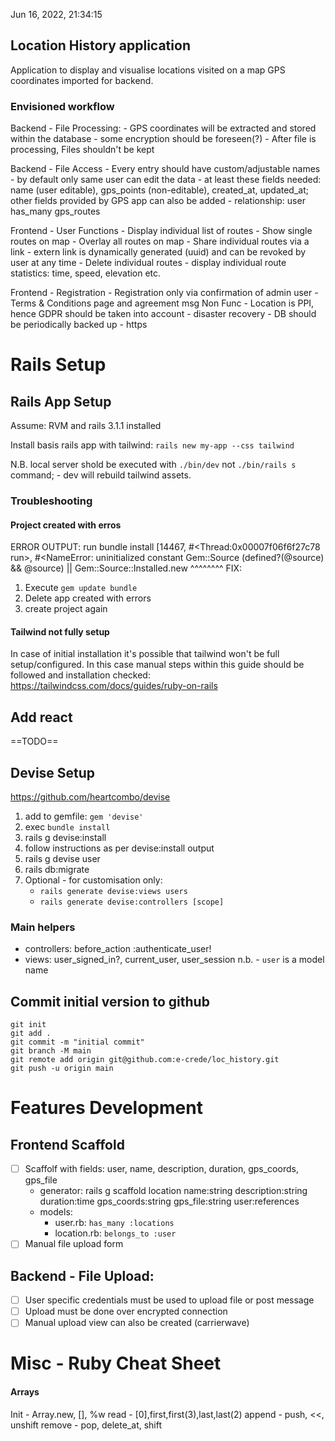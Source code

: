 Jun 16, 2022, 21:34:15

## Location History application
Application to display and visualise locations visited on a map
GPS coordinates imported for backend.


### Envisioned workflow

		
Backend - File Processing:
		- GPS coordinates will be extracted and stored within the database
			- some encryption should be foreseen(?)
		- After file is processing, Files shouldn't be kept

Backend - File Access
		- Every entry should have custom/adjustable names
		- by default only same user can edit the data
		- at least these fields needed: name (user editable), gps_points (non-editable), created_at, updated_at; other fields provided by GPS app can also be added
		- relationship: user has_many gps_routes
		
Frontend - User Functions
		 - Display individual list of routes
		 - Show single routes on map
		 - Overlay all routes on map
		 - Share individual routes via a link
		    - extern link is dynamically generated (uuid) and can be revoked by user at any time
		 - Delete individual routes
		 - display individual route statistics: time, speed, elevation etc.

Frontend - Registration
		 - Registration only via confirmation of admin user
		 - Terms & Conditions page and agreement msg
Non Func
		- Location is PPI, hence GDPR should be taken into account
		- disaster recovery - DB should be periodically backed up
		- https

# Rails Setup
## Rails App Setup
Assume: RVM and rails 3.1.1 installed

Install basis rails app with tailwind:
`rails new my-app --css tailwind`

N.B. local server shold be executed with `./bin/dev` not `./bin/rails s` command; - dev will rebuild tailwind assets.

### Troubleshooting
#### Project created with erros

ERROR OUTPUT:
 run  bundle install
[14467, #<Thread:0x00007f06f6f27c78 run>, #<NameError: uninitialized constant Gem::Source
      (defined?(@source) && @source) || Gem::Source::Installed.new
                                           ^^^^^^^^
FIX:
1. Execute `gem update bundle`
2. Delete app created with errors
3. create project again
#### Tailwind not fully setup
In case of initial installation it's possible that tailwind won't be full setup/configured. In this case manual steps within this guide should be followed and installation checked:
https://tailwindcss.com/docs/guides/ruby-on-rails
 

## Add react
==TODO==

## Devise Setup
https://github.com/heartcombo/devise

1. add to gemfile: `gem 'devise'`
2. exec `bundle install`
3. rails g devise:install
4. follow instructions as per devise:install output
5. rails g devise user
6. rails db:migrate
7. Optional - for customisation only:
	- `rails generate devise:views users`
	- `rails generate devise:controllers [scope]`

### Main helpers
- controllers: before_action :authenticate_user!
- views: user_signed_in?, current_user, user_session
n.b. - `user` is a model name


## Commit initial version to github
```
git init
git add .
git commit -m "initial commit"
git branch -M main
git remote add origin git@github.com:e-crede/loc_history.git
git push -u origin main
```

# Features Development
## Frontend Scaffold
- [ ] Scaffolf with fields: user, name, description, duration, gps_coords, gps_file
	- generator: rails g scaffold location name:string description:string duration:time gps_coords:string gps_file:string user:references
	- models: 
		- user.rb: `has_many :locations`
		- location.rb: `belongs_to :user`
- [ ] Manual file upload form
## Backend - File Upload:
- [ ] User specific credentials must be used to upload file or post message
- [ ] Upload must be done over encrypted connection
- [ ] Manual upload view can also be created (carrierwave)

# Misc - Ruby Cheat Sheet
#### Arrays
Init - Array.new, [], %w
read - [0],first,first(3),last,last(2)
append - push, <<, unshift
remove - pop, delete_at, shift
